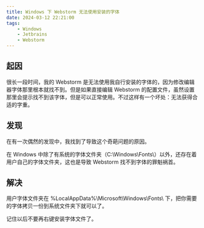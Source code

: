```yaml
---
title: Windows 下 Webstorm 无法使用安装的字体
date: 2024-03-12 22:21:00
tags:
    - Windows
    - Jetbrains
    - Webstorm
---
```


## 起因
很长一段时间，我的 Webstorm 是无法使用我自行安装的字体的，因为修改编辑器字体那里根本就找不到。但是如果直接编辑 Webstorm 的配置文件，虽然设置那里会提示找不到该字体，但是可以正常使用。不过这样有一个坏处：无法获得合适的字重。

<!--more-->

## 发现
在有一次偶然的发现中，我找到了导致这个奇葩问题的原因。

在 Windows 中除了有系统的字体文件夹（C:\Windows\Fonts\）以外，还存在着用户自己的字体文件夹，这也是导致 Webstorm 找不到字体的罪魁祸首。

## 解决
用户字体文件夹在 %LocalAppData%\Microsoft\Windows\Fonts\ 下，把你需要的字体拷贝一份到系统文件夹下就可以了。

记住以后不要再右键安装字体文件了。

